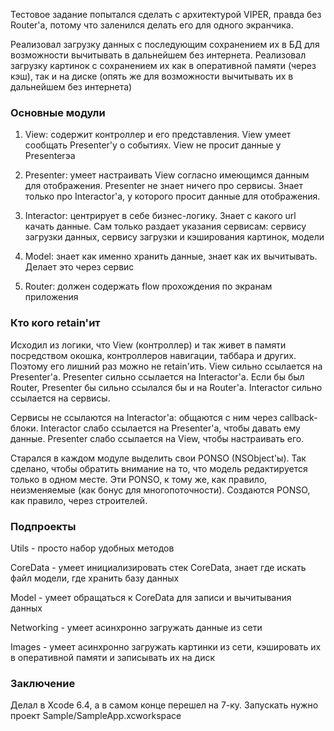 Тестовое задание попытался сделать с архитектурой VIPER, правда без Router'а, 
потому что заленился делать его для одного экранчика.

Реализовал загрузку данных с последующим сохранением их в БД для возможности вычитывать в дальнейшем без интернета.
Реализовал загрузку картинок с сохранением их как в оперативной памяти (через кэш), так и на диске (опять же для возможности вычитывать их в дальнейшем без интернета)

### Основные модули ###

1. View: 
содержит контроллер и его представления. View умеет сообщать Presenter'у о событиях. View не просит данные у Presenterэа

2. Presenter:
умеет настраивать View согласно имеющимся данным для отображения. Presenter не знает ничего про сервисы. Знает только про Interactor'а, у которого просит данные для отображения.

3. Interactor:
центрирует в себе бизнес-логику. Знает с какого url качать данные. Сам только раздает указания сервисам: сервису загрузки данных, сервису загрузки и кэширования картинок, модели

4. Model:
знает как именно хранить данные, знает как их вычитывать. Делает это через сервис

5. Router:
должен содержать flow прохождения по экранам приложения


### Кто кого retain'ит ###

Исходил из логики, что View (контроллер) и так живет в памяти посредством окошка, контроллеров навигации, таббара и других. 
Поэтому его лишний раз можно не retain'ить. View сильно ссылается на Presenter'а. Presenter сильно ссылается на Interactor'а. Если бы был Router, Presenter бы сильно ссылался бы и на Router'а. Interactor сильно ссылается на сервисы. 

Сервисы не ссылаются на Interactor'а: общаются с ним через callback-блоки. 
Interactor слабо ссылается на Presenter'а, чтобы давать ему данные. Presenter слабо ссылается на View, чтобы настраивать его.

Старался в каждом модуле выделить свои PONSO (NSObject'ы). 
Так сделано, чтобы обратить внимание на то, что модель редактируется только в одном месте. 
Эти PONSO, к тому же, как правило, неизменяемые (как бонус для многопоточности). 
Создаются PONSO, как правило, через строителей.


### Подпроекты ###

Utils - просто набор удобных методов

CoreData - умеет инициализировать стек CoreData, знает где искать файл модели, где хранить базу данных

Model - умеет обращаться к CoreData для записи и вычитывания данных

Networking - умеет асинхронно загружать данные из сети

Images - умеет асинхронно загружать картинки из сети, кэшировать их в оперативной памяти и записывать их на диск



### Заключение ###

Делал в Xcode 6.4, а в самом конце перешел на 7-ку. Запускать нужно проект Sample/SampleApp.xcworkspace